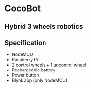 # CocoBot 
## Hybrid 3 wheels robotics

Specification  
-------------------  
- NodeMCU  
- Raspberry Pi  
- 2 control wheels + 1 uncontrol wheel  
- Rechargeable battery  
- Power button  
- Blynk app (only NodeMCU)  
